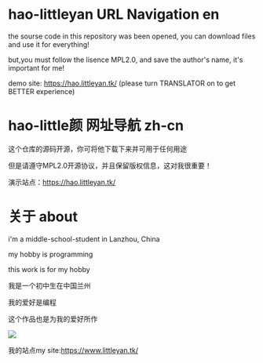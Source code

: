 # hao-littleyan URL Navigation en

the sourse code in this repository was been opened, you can download files and use it for everything!

but,you must follow the lisence MPL2.0, and save the author's name, it's important for me!

demo site: https://hao.littleyan.tk/ (please turn TRANSLATOR on to get BETTER experience)

# hao-little颜 网址导航 zh-cn

这个仓库的源码开源，你可将他下载下来并可用于任何用途

但是请遵守MPL2.0开源协议，并且保留版权信息，这对我很重要！

演示站点：https://hao.littleyan.tk/

# 关于 about

i'm a middle-school-student in Lanzhou, China

my hobby is programming

this work is for my hobby

我是一个初中生在中国兰州

我的爱好是编程

这个作品也是为我的爱好所作

![](https://fastly.jsdelivr.net/gh/Dayanshifu/imagebed@main/img/logo.jpg)

我的站点my site:https://www.littleyan.tk/

